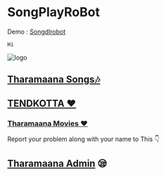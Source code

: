 # SongPlayRoBot

Demo : [Songdlrobot](https:t.me/SongProBot)

```
Hi
```
![logo](https://telegra.ph/file/abdb5a244fedea3e59409.jpg)
## [Tharamaana Songs🎶](https:t.me/tharamaanasongs)

## [TENDKOTTA ❤️](https://t.me/Tendkotta)
### [Tharamaana Movies ❤️](https://t.me/Tharamaanamovies) 

Report your problem along with your name to This 👇
## [Tharamaana Admin](https://t.me/tharamaanaadmin) 😪
